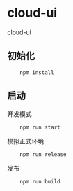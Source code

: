 #  cloud-ui

cloud-ui


## 初始化


```
    npm install
```


## 启动

开发模式

```
    npm run start
```

模拟正式环境

```
    npm run release
```

发布

```
    npm run build
```

